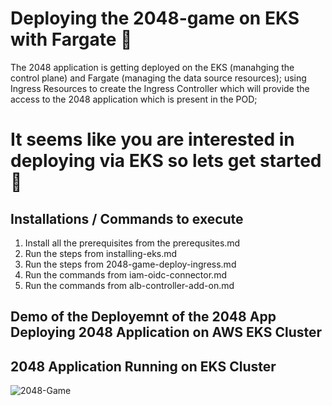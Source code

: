 # Deploying the 2048-game on EKS with Fargate 🚀

The 2048 application is getting deployed on the EKS (manahging the control plane) and Fargate (managing the data source resources); using Ingress Resources to create the Ingress Controller which will provide the access to the 2048 application which is present in the POD;

# It seems like you are interested in deploying via EKS so lets get started 🚀

## Installations / Commands to execute
1. Install all the prerequisites from the prerequsites.md
2. Run the steps from installing-eks.md
3. Run the steps from 2048-game-deploy-ingress.md
4. Run the commands from iam-oidc-connector.md
5. Run the commands from alb-controller-add-on.md

## Demo of the Deployemnt of the 2048 App Deploying 2048 Application on AWS EKS Cluster

## 2048 Application Running on EKS Cluster
![2048-Game](https://github.com/RajPractiseRepo/2048-Game-AWS_EKS/assets/148358152/af1083b2-d63b-4347-97fc-eb9a4d18b78c)
